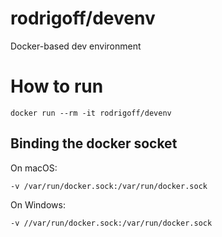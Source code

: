 # rodrigoff/devenv
Docker-based dev environment 

# How to run

```
docker run --rm -it rodrigoff/devenv
```

## Binding the docker socket

On macOS:
```
-v /var/run/docker.sock:/var/run/docker.sock
```

On Windows:
```
-v //var/run/docker.sock:/var/run/docker.sock
```
